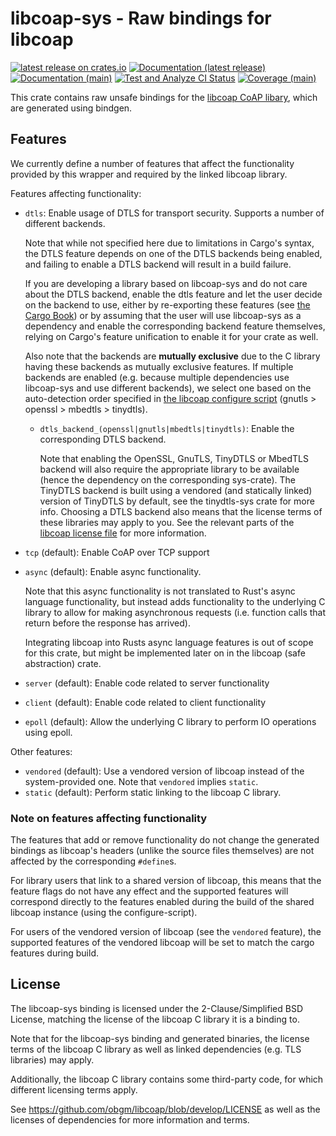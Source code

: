 # libcoap-sys - Raw bindings for libcoap
[![latest release on crates.io](https://img.shields.io/crates/v/libcoap_sys)](https://crates.io/crates/libcoap-sys)
[![Documentation (latest release)](https://img.shields.io/badge/docs-latest_release-blue)](https://docs.rs/libcoap_sys/)
[![Documentation (main)](https://img.shields.io/badge/docs-main-blue)](https://namib-project.github.io/libcoap-rs-docs/docs/main/libcoap_sys/)
[![Test and Analyze CI Status](https://github.com/namib-project/libcoap-rs/actions/workflows/test.yml/badge.svg)](https://github.com/namib-project/libcoap-rs/actions/workflows/test.yml)
[![Coverage (main)](https://namib-project.github.io/libcoap-rs-docs/coverage/main/badges/flat.svg)](https://namib-project.github.io/libcoap-rs-docs/coverage/main/)

This crate contains raw unsafe bindings for the [libcoap CoAP libary](https://github.com/obgm/libcoap), which are 
generated using bindgen.

## Features
We currently define a number of features that affect the functionality provided by this wrapper
and required by the linked libcoap library.

Features affecting functionality:
- `dtls`: Enable usage of DTLS for transport security. Supports a number of different backends.

  Note that while not specified here due to limitations in Cargo's syntax, the DTLS feature
  depends on one of the DTLS backends being enabled, and failing to enable a DTLS backend will
  result in a build failure.
  
  If you are developing a library based on libcoap-sys and do not care about the DTLS backend,
  enable the dtls feature and let the user decide on the backend to use, either by
  re-exporting these features (see [the Cargo Book](https://doc.rust-lang.org/cargo/reference/features.html#dependency-features))
  or by assuming that the user will use libcoap-sys as a dependency and enable the
  corresponding backend feature themselves, relying on Cargo's feature unification to enable
  it for your crate as well.
  
  Also note that the backends are **mutually exclusive** due to the C library having these
  backends as mutually exclusive features. If multiple backends are enabled (e.g. because
  multiple dependencies use libcoap-sys and use different backends), we select one based on
  the auto-detection order specified in [the libcoap configure script](https://github.com/obgm/libcoap/blob/develop/configure.ac#L494)
  (gnutls > openssl > mbedtls > tinydtls).
  - `dtls_backend_(openssl|gnutls|mbedtls|tinydtls)`: Enable the corresponding DTLS backend.
     
     Note that enabling the OpenSSL, GnuTLS, TinyDTLS or MbedTLS backend will also require the
     appropriate library to be available (hence the dependency on the corresponding sys-crate).
     The TinyDTLS backend is built using a vendored (and statically linked) version of TinyDTLS
     by default, see the tinydtls-sys crate for more info.
     Choosing a DTLS backend also means that the license terms of these libraries may apply to
     you. See the relevant parts of the [libcoap license file](https://github.com/obgm/libcoap/blob/develop/LICENSE)
     for more information.
- `tcp` (default): Enable CoAP over TCP support
- `async` (default): Enable async functionality.
  
  Note that this async functionality is not translated to Rust's async language functionality,
  but instead adds functionality to the underlying C library to allow for making asynchronous
  requests (i.e. function calls that return before the response has arrived).

  Integrating libcoap into Rusts async language features is out of scope for this crate, but
  might be implemented later on in the libcoap (safe abstraction) crate.
- `server` (default): Enable code related to server functionality
- `client` (default): Enable code related to client functionality
- `epoll` (default): Allow the underlying C library to perform IO operations using epoll.

Other features:
- `vendored` (default): Use a vendored version of libcoap instead of the system-provided one.
  Note that `vendored` implies `static`.
- `static` (default): Perform static linking to the libcoap C library.

### Note on features affecting functionality
The features that add or remove functionality do not change the generated bindings as libcoap's
headers (unlike the source files themselves) are not affected by the corresponding `#define`s.

For library users that link to a shared version of libcoap, this means that the feature flags
do not have any effect and the supported features will correspond directly to the features
enabled during the build of the shared libcoap instance (using the configure-script).

For users of the vendored version of libcoap (see the `vendored` feature), the supported
features of the vendored libcoap will be set to match the cargo features during build.

## License 

The libcoap-sys binding is licensed under the 2-Clause/Simplified BSD License, matching the license of the libcoap C
library it is a binding to.

Note that for the libcoap-sys binding and generated binaries, the license terms of the libcoap C library as well as
linked dependencies (e.g. TLS libraries) may apply.

Additionally, the libcoap C library contains some third-party code, for which different licensing terms apply.

See https://github.com/obgm/libcoap/blob/develop/LICENSE as well as the licenses of dependencies for more
information and terms.

